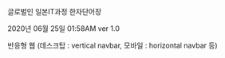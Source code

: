  글로벌인 일본IT과정 한자단어장

 2020년 06월 25일 01:58AM ver 1.0

 반응형 웹 (데스크탑 : vertical navbar, 모바일 : horizontal navbar 등)